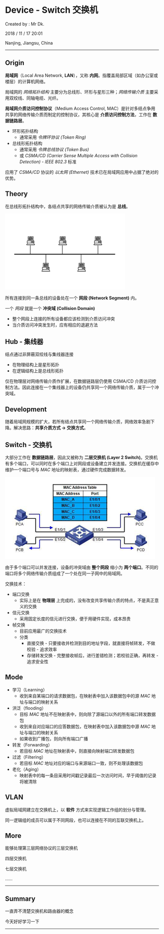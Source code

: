 # Device - Switch 交换机

Created by : Mr Dk.

2018 / 11 / 17 20:01

Nanjing, Jiangsu, China

---

## Origin

**局域网**（Local Area Network, **LAN**），又称 **内网**。指覆盖局部区域（如办公室或楼层）的计算机网络。

局域网的 *网络拓扑结构* 主要分为总线形、环形与星形三种；*网络传输介质* 主要采用双绞线、同轴电缆、光纤。

**局域网介质访问控制协议**（Medium Access Control, MAC）是针对多结点争用共享的网络传输介质而制定的控制协议，其核心是 **介质访问控制方法**，工作在 **数据链路层**。

* 环形拓扑结构
  * 通常采用 *令牌环协议 (Token Ring)*
* 总线形拓扑结构
  * 通常采用 *令牌总线协议 (Token Bus)*
  * 或 *CSMA/CD (Carrier Sense Multiple Access with Collision Detection)* - *IEEE 802.3* 标准

应用了 *CSMA/CD* 协议的 *以太网 (Ethernet)* 技术已在局域网应用中占据了绝对的优势。

## Theory

在总线形拓扑结构中，各结点共享的网络传输介质被认为是 **总线**。

![bus-topology](../img/bus-topology.png)

所有连接到同一条总线的设备处在一个 **网段 (Network Segment)** 内。

一个 *网段* 就是一个 **冲突域 (Collision Domain)**

* 整个网段上连接的所有设备都应该检测到介质访问冲突
* 当介质访问冲突发生时，应有相应的退避方法

## Hub - 集线器

结点通过非屏蔽双绞线与集线器连接

* 在物理结构上是星形拓扑
* 在逻辑结构上是总线形拓扑

仅在物理层对网络传输介质作扩展，在数据链路层仍使用 CSMA/CD 介质访问控制方法。因此连接在一个集线器上的设备仍共享同一个网络传输介质，属于一个冲突域。

## Development

随着局域网规模的扩大，若所有结点共享同一个网络传输介质，网络效率急剧下降。解决思路：**共享介质方式 &rarr; 交换方式**。

## Switch - 交换机

大部分工作在 **数据链路层**，因此又被称为 **二层交换机 (Layer 2 Switch)**。交换机有多个端口，可以同时在多个端口上对网段或设备建立并发连接。交换机在缓存中维护一个端口号与 *MAC* 地址的映射表，通过硬件完成数据转发。

![switch](../img/switch.png)

由于多个端口可以并发连接，设备的冲突域由 **整个网段** 缩小为 **两个端口**。不同的端口将多个网络传输介质组成了一个处在同一子网中的局域网。

交换技术：

* 端口交换 
  * 实际上是在 **物理层** 上完成的，没有改变共享传输介质的特点，不是真正意义的交换
* 信元交换
  * 采用固定长度的信元进行交换，便于用硬件实现，成本昂贵
* 帧交换
  * 目前应用最广的交换技术
  * 分类
    * 直接交换 - 只要接收并检测到目的地址字段，就直接将帧转发，不做校验 - 追求效率
    * 存储转发交换 - 完整接收帧后，进行差错检测；若校验正确，再转发 - 追求安全性

## Mode

* 学习（Learning）
  * 收到来自某端口的请求数据包，在映射表中加入该数据包中的源 *MAC* 地址与端口的映射关系
* 洪泛（flooding）
  * 目标 *MAC* 地址不在映射表中，则向除了源端口以外的所有端口转发数据包
  * 收到来自对应端口的应答数据包，在映射表中加入该数据包中源 *MAC* 地址与端口的映射关系
  * 如果收到广播包，则向所有端口广播
* 转发（Forwarding）
  * 若目标 *MAC* 地址在映射表中，则直接向映射端口转发数据包
* 过滤（Filtering）
  * 若目标 *MAC* 地址对应的端口与来源端口一致，则不处理该数据包
* 老化（Aging）
  * 映射表中的每一条目采用时间戳记录最后一次访问时间，早于阈值的记录将被清除

## VLAN

虚拟局域网建立在交换机上，以 **软件** 方式来实现逻辑工作组的划分与管理。

同一逻辑组的成员可以属于不同网段，也可以连接在不同的互联交换机上。

## More

能够处理第三层网络协议的三层交换机

四层交换机

七层交换机

......

---

## Summary

一直弄不清楚交换机和路由器的概念

今天好好学习一下

---

